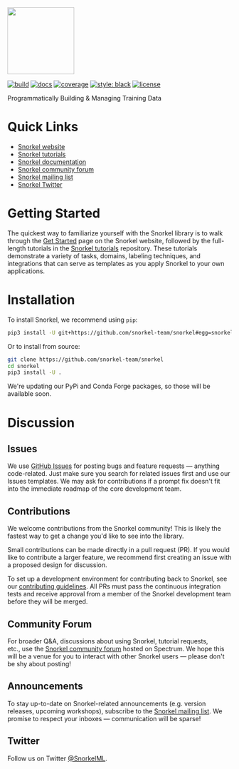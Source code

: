 <img src="figs/logo_01.png" width="150"/>

[![build](https://travis-ci.com/snorkel-team/snorkel.svg?branch=master)](https://travis-ci.com/snorkel-team/snorkel?branch=master)
[![docs](https://readthedocs.org/projects/snorkel/badge/?version=master)](https://snorkel.readthedocs.io/en/master)
[![coverage](https://codecov.io/gh/snorkel-team/snorkel/branch/master/graph/badge.svg)](https://codecov.io/gh/snorkel-team/snorkel/branch/master)
[![style: black](https://img.shields.io/badge/code%20style-black-000000.svg)](https://github.com/python/black)
[![license](https://img.shields.io/badge/License-Apache%202.0-blue.svg)](https://opensource.org/licenses/Apache-2.0)

Programmatically Building & Managing Training Data 

# Quick Links
* [Snorkel website](http://snorkel.org)
* [Snorkel tutorials](https://github.com/snorkel-team/snorkel-tutorials)
* [Snorkel documentation](https://snorkel.readthedocs.io/en/master/)
* [Snorkel community forum](https://spectrum.chat/snorkel)
* [Snorkel mailing list](https://groups.google.com/forum/#!forum/snorkel-ml)
* [Snorkel Twitter](https://twitter.com/SnorkelML)

# Getting Started
The quickest way to familiarize yourself with the Snorkel library is to walk through the [Get Started](http://snorkel.org/get-started/) page on the Snorkel website, followed by the full-length tutorials in the [Snorkel tutorials](https://github.com/snorkel-team/snorkel-tutorials) repository.
These tutorials demonstrate a variety of tasks, domains, labeling techniques, and integrations that can serve as templates as you apply Snorkel to your own applications.


# Installation

To install Snorkel, we recommend using `pip`:

```bash
pip3 install -U git+https://github.com/snorkel-team/snorkel#egg=snorkel
```

Or to install from source:

```bash
git clone https://github.com/snorkel-team/snorkel
cd snorkel
pip3 install -U .
```

We're updating our PyPi and Conda Forge packages, so those will be available soon.


# Discussion

## Issues
We use [GitHub Issues](https://github.com/snorkel-team/snorkel/issues) for posting bugs and feature requests — anything code-related. 
Just make sure you search for related issues first and use our Issues templates.
We may ask for contributions if a prompt fix doesn't fit into the immediate roadmap of the core development team.

## Contributions
We welcome contributions from the Snorkel community! 
This is likely the fastest way to get a change you'd like to see into the library.

Small contributions can be made directly in a pull request (PR).
If you would like to contribute a larger feature, we recommend first creating an issue with a proposed design for discussion. 

To set up a development environment for contributing back to Snorkel, see our [contributing guidelines](./CONTRIBUTING.md).
All PRs must pass the continuous integration tests and receive approval from a member of the Snorkel development team before they will be merged.

## Community Forum
For broader Q&A, discussions about using Snorkel, tutorial requests, etc., use the [Snorkel community forum](https://spectrum.chat/snorkel) hosted on Spectrum.
We hope this will be a venue for you to interact with other Snorkel users — please don't be shy about posting!

## Announcements
To stay up-to-date on Snorkel-related announcements (e.g. version releases, upcoming workshops), subscribe to the [Snorkel mailing list](https://groups.google.com/forum/#!forum/snorkel-ml). We promise to respect your inboxes — communication will be sparse!

## Twitter
Follow us on Twitter [@SnorkelML](https://twitter.com/SnorkelML).